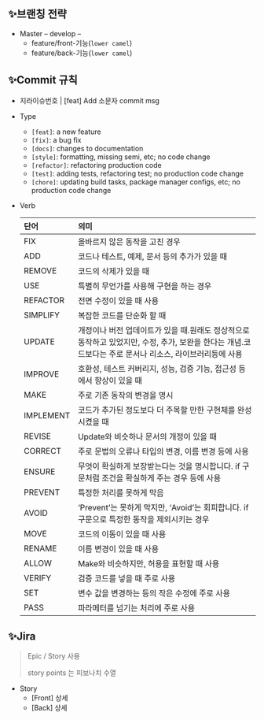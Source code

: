 ## ✨브랜칭 전략

* Master – develop – 
  * feature/front-기능(`lower camel`)
  * feature/back-기능(`lower camel`)



## ✨Commit 규칙

* 지라이슈번호 | [feat] Add 소문자 commit msg

* Type

  * `[feat]`: a new feature
  * `[fix]`: a bug fix
  * `[docs]`: changes to documentation
  * `[style]`: formatting, missing semi, etc; no code change
  * `[refactor]`: refactoring production code
  * `[test]`: adding tests, refactoring test; no production code change
  * `[chore]`: updating build tasks, package manager configs, etc; no production code change

* Verb

  | 단어      | 의미                                                         |
  | :-------- | :----------------------------------------------------------- |
  | FIX       | 올바르지 않은 동작을 고친 경우                               |
  | ADD       | 코드나 테스트, 예제, 문서 등의 추가가 있을 때                |
  | REMOVE    | 코드의 삭제가 있을 때                                        |
  | USE       | 특별히 무언가를 사용해 구현을 하는 경우                      |
  | REFACTOR  | 전면 수정이 있을 때 사용                                     |
  | SIMPLIFY  | 복잡한 코드를 단순화 할 때                                   |
  | UPDATE    | 개정이나 버전 업데이트가 있을 때.원래도 정상적으로 동작하고 있었지만, 수정, 추가, 보완을 한다는 개념.코드보다는 주로 문서나 리소스, 라이브러리등에 사용 |
  | IMPROVE   | 호환성, 테스트 커버리지, 성능, 검증 기능, 접근성 등에서 향상이 있을 때 |
  | MAKE      | 주로 기존 동작의 변경을 명시                                 |
  | IMPLEMENT | 코드가 추가된 정도보다 더 주목할 만한 구현체를 완성시켰을 때 |
  | REVISE    | Update와 비슷하나 문서의 개정이 있을 때                      |
  | CORRECT   | 주로 문법의 오류나 타입의 변경, 이름 변경 등에 사용          |
  | ENSURE    | 무엇이 확실하게 보장받는다는 것을 명시합니다. if 구문처럼 조건을 확실하게 주는 경우 등에 사용 |
  | PREVENT   | 특정한 처리를 못하게 막음                                    |
  | AVOID     | ‘Prevent’는 못하게 막지만, ‘Avoid’는 회피합니다. if 구문으로 특정한 동작을 제외시키는 경우 |
  | MOVE      | 코드의 이동이 있을 때 사용                                   |
  | RENAME    | 이름 변경이 있을 때 사용                                     |
  | ALLOW     | Make와 비슷하지만, 허용을 표현할 때 사용                     |
  | VERIFY    | 검증 코드를 넣을 때 주로 사용                                |
  | SET       | 변수 값을 변경하는 등의 작은 수정에 주로 사용                |
  | PASS      | 파라메터를 넘기는 처리에 주로 사용                           |



## ✨Jira

> Epic / Story 사용
>
> story points 는 피보나치 수열

* Story 
  * [Front] 상세
  * [Back] 상세
